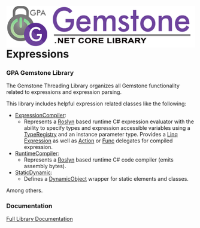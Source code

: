 <img align="right" src="img/gemstone-wide-600.png" alt="gemstone logo">

# Expressions
### GPA Gemstone Library

The Gemstone Threading Library organizes all Gemstone functionality related to expressions and expression parsing.

This library includes helpful expression related classes like the following:

* [ExpressionCompiler](https://gemstone.github.io/expressions/help/html/T_gemstone_expressions_evaluator_ExpressionCompiler.htm):
  * Represents a [Roslyn](https://github.com/dotnet/roslyn) based runtime C# expression evaluator with the ability to specify types and expression accessible variables using a [TypeRegistry](https://gemstone.github.io/expressions/help/html/T_gemstone_expressions_evaluator_TypeRegistry.htm) and an instance parameter type. Provides a [Linq Expression](https://gemstone.github.io/expressions/help/html/P_gemstone_expressions_evaluator_ExpressionCompiler_2_CompiledExpression.htm) as well as [Action](https://gemstone.github.io/expressions/help/html/P_gemstone_expressions_evaluator_ExpressionCompiler_2_CompiledAction.htm) or [Func](https://gemstone.github.io/expressions/help/html/P_gemstone_expressions_evaluator_ExpressionCompiler_2_CompiledFunction.htm) delegates for compiled expression.
* [RuntimeCompiler](https://gemstone.github.io/expressions/help/html/T_gemstone_expressions_RuntimeCompiler.htm):
  * Represents a [Roslyn](https://github.com/dotnet/roslyn) based runtime C# code compiler (emits assembly bytes).
* [StaticDynamic](https://gemstone.github.io/expressions/help/html/T_gemstone_expressions_StaticDynamic.htm):
  * Defines a [DynamicObject](https://docs.microsoft.com/en-us/dotnet/api/system.dynamic.dynamicobject) wrapper for static elements and classes.

Among others.

### Documentation
[Full Library Documentation](https://gemstone.github.io/expressions/help)